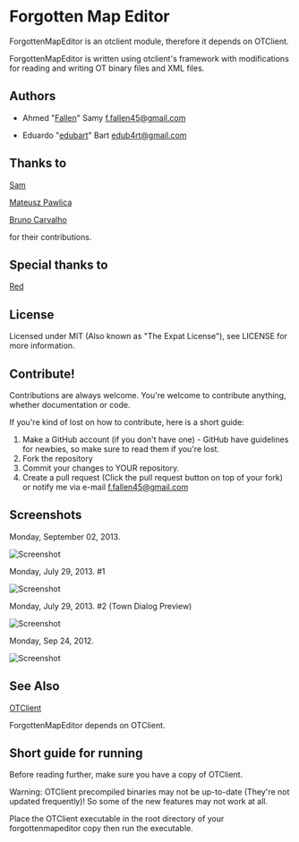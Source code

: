 # Forgotten Map Editor

ForgottenMapEditor is an otclient module, therefore it depends on OTClient.

ForgottenMapEditor is written using otclient's framework with modifications for reading and writing OT binary files and XML files.

## Authors

- Ahmed "[Fallen](https://github.com/allanference)" Samy <f.fallen45@gmail.com>

- Eduardo "[edubart](https://github.com/edubart/)" Bart <edub4rt@gmail.com>

## Thanks to

[Sam](https://github.com/TheSumm)

[Mateusz Pawlica](https://github.com/Crypton33)

[Bruno Carvalho](https://github.com/BrunoDCC)

for their contributions.

## Special thanks to

[Red](http://otland.net/members/red.13708/)

## License

Licensed under MIT (Also known as "The Expat License"),  see LICENSE for more information.

## Contribute!

Contributions are always welcome.  You're welcome to contribute anything, whether documentation or code.

If you're kind of lost on how to contribute, here is a short guide:

1. Make a GitHub account (if you don't have one) -
    GitHub have guidelines for newbies, so make sure to read them if you're lost.
2. Fork the repository
3. Commit your changes to YOUR repository.
4. Create a pull request (Click the pull request button on top of your fork) or
    notify me via e-mail <f.fallen45@gmail.com>

## Screenshots

Monday, September 02, 2013.

![Screenshot](http://i.imgur.com/zcUeAyH.jpg)

Monday, July 29, 2013. #1

![Screenshot](http://i.imgur.com/M9KGjE0.jpg)

Monday, July 29, 2013. #2 (Town Dialog Preview)

![Screenshot](http://i.imgur.com/b2lQ8Ft.jpg)

Monday, Sep 24, 2012.

![Screenshot](http://i.imgur.com/CZVqM.jpg)

## See Also

[OTClient](https://github.com/edubart/otclient)

ForgottenMapEditor depends on OTClient.

## Short guide for running

Before reading further, make sure you have a copy of OTClient.

Warning: OTClient precompiled binaries may not be up-to-date (They're not updated frequently)!
So some of the new features may not work at all.

Place the OTClient executable in the root directory of your forgottenmapeditor copy then run the executable.

